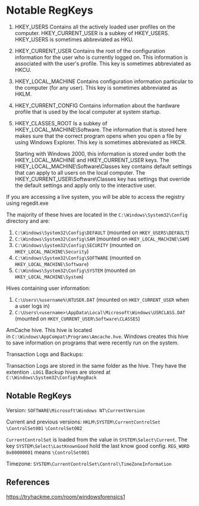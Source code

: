 # Notable RegKeys

1. HKEY_USERS
    Contains all the actively loaded user profiles on the computer. HKEY_CURRENT_USER is a subkey of HKEY_USERS. HKEY_USERS is sometimes abbreviated as HKU.
2. HKEY_CURRENT_USER
    Contains the root of the configuration information for the user who is currently logged on. This information is associated with the user's profile. This key is sometimes abbreviated as HKCU.
3. HKEY_LOCAL_MACHINE
    Contains configuration information particular to the computer (for any user). This key is sometimes abbreviated as HKLM.
4. HKEY_CURRENT_CONFIG
    Contains information about the hardware profile that is used by the local computer at system startup.
5. HKEY_CLASSES_ROOT
    Is a subkey of HKEY_LOCAL_MACHINE\Software. The information that is stored here makes sure that the correct program opens when you open a file by using Windows Explorer. This key is sometimes abbreviated as HKCR.

    Starting with Windows 2000, this information is stored under both the HKEY_LOCAL_MACHINE and HKEY_CURRENT_USER keys. The HKEY_LOCAL_MACHINE\Software\Classes key contains default settings that can apply to all users on the local computer. The HKEY_CURRENT_USER\Software\Classes key has settings that override the default settings and apply only to the interactive user.

If you are accessing a live system, you will be able to access the registry using regedit.exe

The majority of these hives are located in the `C:\Windows\System32\Config` directory and are:

1. `C:\Windows\System32\Config\DEFAULT` (mounted on `HKEY_USERS\DEFAULT`)
2. `C:\Windows\System32\Config\SAM` (mounted on `HKEY_LOCAL_MACHINE\SAM`)
3. `C:\Windows\System32\Config\SECURITY` (mounted on `HKEY_LOCAL_MACHINE\Security`)
4. `C:\Windows\System32\Config\SOFTWARE` (mounted on `HKEY_LOCAL_MACHINE\Software`)
5. `C:\Windows\System32\Config\SYSTEM` (mounted on `HKEY_LOCAL_MACHINE\System`)

Hives containing user information:

1. `C:\Users\%username%\NTUSER.DAT` (mounted on `HKEY_CURRENT_USER` when a user logs in)
2. `C:\Users\<username>\AppData\Local\Microsoft\Windows\USRCLASS.DAT` (mounted on `HKEY_CURRENT_USER\Software\CLASSES`)

AmCache hive. This hive is located in `C:\Windows\AppCompat\Programs\Amcache.hve`. Windows creates this hive to save information on programs that were recently run on the system.

Transaction Logs and Backups:

Transaction Logs are stored in the same folder as the hive. They have the extention `.LOG1`
Backup hives are stored at `C:\Windows\System32\Config\RegBack`

## Notable RegKeys

Version:
`SOFTWARE\Microsoft\Windows NT\CurrentVersion`

Current and previous versions:
`HKLM\SYSTEM\CurrentControlSet`
`\ControlSet001`
`\ControlSet002`

`CurrentControlSet` is loaded from the value in `SYSTEM\Select\Current`. The key `SYSTEM\Select\LastKnownGood` hold the last know good config. `REG_WORD 0x00000001`  means `\ControlSet001`

Timezone:
`SYSTEM\CurrentControlSet\Control\TimeZoneInformation`

## References

<https://tryhackme.com/room/windowsforensics1>
